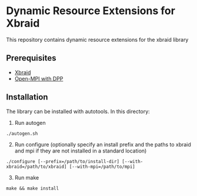 # Dynamic Resource Extensions for Xbraid
This repository contains dynamic resource extensions for the xbraid library 

## Prerequisites
- [Xbraid](https://www.xbraid.org/)
- [Open-MPI with DPP](https://gitlab.inria.fr/dynres/dyn-procs/ompi)

## Installation
The library can be installed with autotools. In this directory:

1. Run autogen
```
./autogen.sh
```
2. Run configure (optionally specify an install prefix and the paths to xbraid and mpi if they are not installed in a standard location)
```
./configure [--prefix=/path/to/install-dir] [--with-xbraid=/path/to/xbraid] [--with-mpi=/path/to/mpi]
```
3. Run make
```
make && make install
```